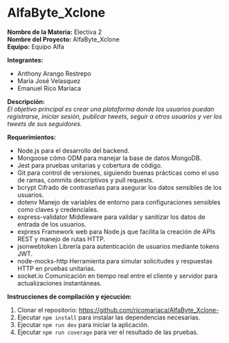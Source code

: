 # AlfaByte_Xclone
**Nombre de la Materia:** Electiva 2  
**Nombre del Proyecto:** AlfaByte_Xclone  
**Equipo:** Equipo Alfa  

**Integrantes:**  
* Anthony Arango Restrepo  
* María José Velasquez  
* Emanuel Rico Mariaca  

**Descripción:**  
*El objetivo principal es crear una plataforma donde los usuarios puedan registrarse, iniciar sesión, publicar tweets, seguir a otros usuarios y ver los tweets de sus seguidores.*

**Requerimientos:**
* Node.js para el desarrollo del backend.
* Mongoose cómo ODM para manejar la base de datos MongoDB.
* Jest para pruebas unitarias y cobertura de código.
* Git para control de versiones, siguiendo buenas prácticas como el uso de ramas, commits descriptivos y pull requests.
* bcrypt Cifrado de contraseñas para asegurar los datos sensibles de los usuarios.
* dotenv Manejo de variables de entorno para configuraciones sensibles como claves y credenciales.
* express-validator Middleware para validar y sanitizar los datos de entrada de los usuarios.
* express Framework web para Node.js que facilita la creación de APIs REST y manejo de rutas HTTP.
* jsonwebtoken  Librería para autenticación de usuarios mediante tokens JWT.
* node-mocks-http  Herramienta para simular solicitudes y respuestas HTTP en pruebas unitarias.
* socket.io Comunicación en tiempo real entre el cliente y servidor para actualizaciones instantáneas.

**Instrucciones de compilación y ejecución:**
1. Clonar el repositorio: https://github.com/ricomariaca/AlfaByte_Xclone-
2. Ejecutar `npm install` para instalar las dependencias necesarias. 
3. Ejecutar `npm run dev` para iniciar la aplicación.
4. Ejecutar `npm run coverage` para ver el resultado de las pruebas.
